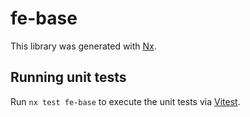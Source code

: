 # fe-base

This library was generated with [Nx](https://nx.dev).

## Running unit tests

Run `nx test fe-base` to execute the unit tests via [Vitest](https://vitest.dev/).
